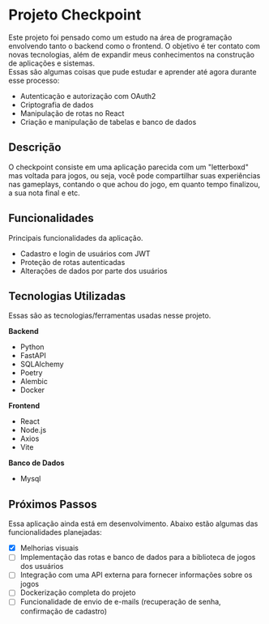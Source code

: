 # Projeto Checkpoint
Este projeto foi pensado como um estudo na área de programação envolvendo tanto o backend como o frontend. O objetivo é ter contato com novas tecnologias, além de expandir meus conhecimentos na construção de aplicações e sistemas.  
Essas são algumas coisas que pude estudar e aprender até agora durante esse processo:
- Autenticação e autorização com OAuth2
- Criptografia de dados 
- Manipulação de rotas no React
- Criação e manipulação de tabelas e banco de dados

## Descrição
O checkpoint consiste em uma aplicação parecida com um "letterboxd" mas voltada para jogos, ou seja, você pode compartilhar suas experiências nas gameplays, contando o que achou do jogo, em quanto tempo finalizou, a sua nota final e etc.

## Funcionalidades
Principais funcionalidades da aplicação.

- Cadastro e login de usuários com JWT
- Proteção de rotas autenticadas
- Alterações de dados por parte dos usuários

## Tecnologias Utilizadas
Essas são as tecnologias/ferramentas usadas nesse projeto.

**Backend**
- Python
- FastAPI
- SQLAlchemy
- Poetry
- Alembic
- Docker

**Frontend**
- React
- Node.js
- Axios
- Vite

**Banco de Dados**
- Mysql

## Próximos Passos
Essa aplicação ainda está em desenvolvimento. Abaixo estão algumas das funcionalidades planejadas:  
- [x] Melhorias visuais  
- [ ] Implementação das rotas e banco de dados para a biblioteca de jogos dos usuários  
- [ ] Integração com uma API externa para fornecer informações sobre os jogos
- [ ] Dockerização completa do projeto  
- [ ] Funcionalidade de envio de e-mails (recuperação de senha, confirmação de cadastro)  
